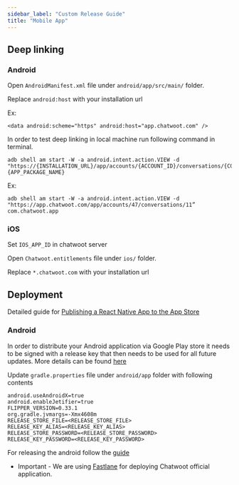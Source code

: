 ```yaml
---
sidebar_label: "Custom Release Guide"
title: "Mobile App"
---
```


## Deep linking

### Android

Open `AndroidManifest.xml` file under `android/app/src/main/` folder.


Replace `android:host` with your installation url

Ex:

```
<data android:scheme="https" android:host="app.chatwoot.com" />
```

In order to test deep linking in local machine run following command in terminal.

```
adb shell am start -W -a android.intent.action.VIEW -d "https://{INSTALLATION_URL}/app/accounts/{ACCOUNT_ID}/conversations/{CONVERSATION_URL} {APP_PACKAGE_NAME}
```

Ex:

```
adb shell am start -W -a android.intent.action.VIEW -d "https://app.chatwoot.com/app/accounts/47/conversations/11” com.chatwoot.app

```

### iOS

Set `IOS_APP_ID` in chatwoot server

Open `Chatwoot.entitlements` file under `ios/` folder.

Replace `*.chatwoot.com` with your installation url

## Deployment

Detailed guide for [Publishing a React Native App to the App Store](https://www.reactnativeschool.com/publishing-react-native-app/)

### Android

In order to distribute your Android application via Google Play store it needs to be signed with a release key that then needs to be used for all future updates. More details can be found [here](https://reactnative.dev/docs/signed-apk-android)

Update `gradle.properties` file under `android/app` folder with following contents

```
android.useAndroidX=true
android.enableJetifier=true
FLIPPER_VERSION=0.33.1
org.gradle.jvmargs=-Xmx4608m
RELEASE_STORE_FILE=<RELEASE_STORE_FILE>
RELEASE_KEY_ALIAS=<RELEASE_KEY_ALIAS>
RELEASE_STORE_PASSWORD=<RELEASE_STORE_PASSWORD>
RELEASE_KEY_PASSWORD=<RELEASE_KEY_PASSWORD>
```

For releasing the android follow the [guide](https://reactnative.dev/docs/signed-apk-android)

- Important - We are using [Fastlane](https://docs.fastlane.tools/getting-started/cross-platform/react-native/) for deploying Chatwoot official application.

